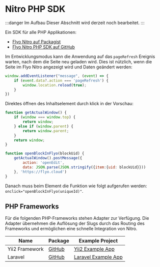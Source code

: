 # Nitro PHP SDK

:::danger Im Aufbau
Dieser Abschnitt wird derzeit noch bearbeitet.
:::

Ein SDK für alle PHP Applikationen:

+ [Flyo Nitro auf Packagist](https://packagist.org/packages/flyo/nitro-php)
+ [Flyo Nitro PHP SDK auf GitHub](https://github.com/flyocloud/nitro-php-sdk)

Im Entwicklungsmodus kann die Anwendung auf das `pageRefresh` Ereignis warten, nach dem die Seite neu geladen wird. Dies ist nützlich, wenn die Seite im Flyo Nitro angezeigt wird und Daten geändert werden:

```js
window.addEventListener("message", (event) => {
    if (event.data?.action === 'pageRefresh') {
        window.location.reload(true);
    }
})
```

Direktes öffnen des Inhaltselement durch klick in der Vorschau:

```js
function getActualWindow() {
    if (window === window.top) {
        return window;
    } else if (window.parent) {
        return window.parent;
    }
    return window;
}

function openBlockInFlyo(blockUid) {
    getActualWindow().postMessage({
        action: 'openEdit',
        data: JSON.parse(JSON.stringify({item:{uid: blockUid}}))
    }, 'https://flyo.cloud')
}
```

Danach muss beim Element die Funktion wie folgt aufgerufen werden: `onclick="openBlockInFlyo(uniqueId)"`.

## PHP Frameworks

Für die folgenden PHP-Frameworks stehen Adapter zur Verfügung. Die Adapter übernehmen die Auflösung der Slugs durch das Routing des Frameworks und ermöglichen eine schnelle Integration von Nitro. 

|Name|Package|Example Project
|----|-------|--------------
|Yii2 Framework|[GitHub](https://github.com/flyocloud/nitro-yii2)|[Yii2 Example App](https://github.com/flyocloud/yii2-zooexample.com)
|Laravel|[GitHub](https://github.com/flyocloud/nitro-laravel)|[Laravel Example App](https://github.com/flyocloud/laravel-zooexample.com)

